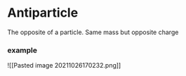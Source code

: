 # Antiparticle
The opposite of a particle. Same mass but opposite charge 

### example 
![[Pasted image 20211026170232.png]]